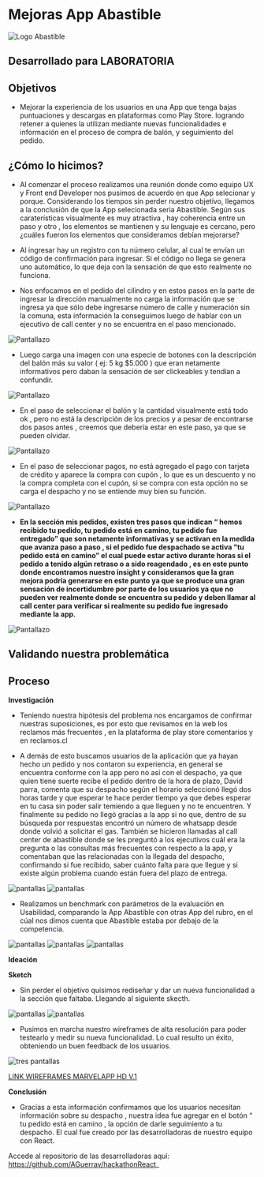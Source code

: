 # Mejoras App Abastible

![Logo Abastible](assets/Logo-abastible.jpg)

## Desarrollado para LABORATORIA

## Objetivos

- Mejorar la experiencia de los usuarios en una App que tenga bajas puntuaciones y descargas en plataformas como Play Store. logrando retener a quienes la utilizan mediante nuevas funcionalidades e información en el proceso de compra de balón, y seguimiento del pedido.

## ¿Cómo lo hicimos?

- Al comenzar el proceso realizamos una reunión donde como equipo UX y Front end Developer nos pusimos de acuerdo en que App selecionar y porque. Considerando los tiempos sin perder nuestro objetivo, llegamos a la conclusión de que la App selecionada seria Abastible.
Según sus caraterísticas visualmente es muy atractiva , hay coherencia entre un paso y otro , los elementos se mantienen y su lenguaje es cercano, pero ¿cuáles fueron los elementos que consideramos debían mejorarse?

- Al ingresar hay un registro con tu número celular, al cual te envían un código de confirmación para ingresar. Si el código no llega se genera uno automático, lo que deja con la sensación de que esto realmente no funciona.

- Nos enfocamos en el pedido del cilindro y en estos pasos en la parte de ingresar la dirección manualmente no carga la información que se ingresa ya que sólo debe ingresarse número de calle y numeración sin la comuna, esta información la conseguimos luego de hablar con un ejecutivo de call center y no se encuentra en el paso mencionado.


![Pantallazo](assets/pantallazo-1.png)

- Luego carga una imagen con una especie de botones con la descripción del balón más su valor ( ej: 5 kg $5.000 ) que eran netamente informativos pero daban la sensación de ser clickeables y tendían a confundir.

![Pantallazo](assets/pantallazo-2.png)

- En el paso de seleccionar el balón y la cantidad visualmente está todo ok , pero no está la descripción de los precios y a pesar de encontrarse dos pasos antes , creemos que debería estar en este paso, ya que se pueden olvidar.

![Pantallazo](assets/balones.png)

- En el paso de seleccionar pagos, no está agregado el pago con tarjeta de crédito y aparece la compra con cupón , lo que es un descuento y no la compra completa con el cupón, si se compra con esta opción no se carga el despacho y no se entiende muy bien su función.

![Pantallazo](assets/pantallazo-3.jpeg)

- **En la sección mis pedidos, existen tres pasos que indican “ hemos recibido tu pedido, tu pedido está en camino, tu pedido fue entregado” que son netamente informativas y se activan en la medida que avanza paso a paso , si el pedido fue despachado se activa “tu pedido está en camino” el cual puede estar activo durante horas si el pedido a tenido algún retraso o a sido reagendado , es en este punto donde encontramos nuestro insight y consideramos que la gran mejora podría generarse en este punto ya que se produce una gran sensación de incertidumbre por parte de los usuarios ya que no pueden ver realmente donde se encuentra su pedido y deben llamar al call center para verificar si realmente su pedido fue ingresado mediante la app.**

![Pantallazo](assets/pantallazo-4.png)

## Validando nuestra problemática

## Proceso

**Investigación**

- Teniendo nuestra hipótesis del problema nos encargamos de confirmar nuestras suposiciones, es por esto que revisamos en la web los reclamos más frecuentes , en la plataforma de play store comentarios y en reclamos.cl

- A demás de esto buscamos usuarios de la aplicación que ya hayan hecho un pedido y nos contaron su experiencia, en general se encuentra conforme con la app pero no así con el despacho, ya que quien tiene suerte recibe el pedido dentro de la hora de plazo, David parra, comenta que su despacho según el horario seleccionó llegó dos horas tarde y que esperar te hace perder tiempo ya que debes esperar en tu casa sin poder salir temiendo a que lleguen y no te encuentren. Y finalmente su pedido no llegó gracias a la app si no que, dentro de su búsqueda por respuestas encontró un número de whatsapp desde donde volvió a solicitar el gas.
También se hicieron llamadas al call center de abastible donde se les preguntó a los ejecutivos cuál era la pregunta o las consultas más frecuentes con respecto a  la app, y comentaban que las relacionadas con la llegada del despacho, confirmando si fue recibido, saber cuánto falta para que llegue y si existe algún problema  cuando están fuera del plazo de entrega.

![pantallas](assets/reclamo1.jpg)
![pantallas](assets/reclamo2.jpg)

- Realizamos un benchmark con parámetros de la evaluación en Usabilidad, comparando la App Abastible con otras App del rubro, en el cúal nos dimos cuenta que Abastible estaba por debajo de la competencia.

![pantallas](assets/benchmark1.png)
![pantallas](assets/benchmark2.png)
![pantallas](assets/benchmark3.png)

**Ideación**

**Sketch**

- Sin perder el objetivo quisimos rediseñar y dar un nueva funcionalidad a la sección que faltaba. Llegando al siguiente skecth.

![pantallas](assets/sketch1.jpg)
![pantallas](assets/sketch2.jpg)


- Pusimos en marcha nuestro wireframes de alta resolución para poder testearlo y medir su nueva funcionalidad. Lo cual resulto un éxito, obteniendo un buen feedback de los usuarios.

![tres pantallas](assets/sofi.jpg)

[LINK WIREFRAMES MARVELAPP HD V.1](https://marvelapp.com/85ge7i7/screen/40137366)

**Conclusión**

- Gracias a esta información confirmamos que los usuarios necesitan información sobre su despacho , nuestra idea fue agregar en el botón  “ tu pedido está en camino , la opción de darle seguimiento a tu despacho. El cual fue creado por las desarrolladoras de nuestro equipo con React.

Accede al repositorio de las desarrolladoras aquí: https://github.com/AGuerrav/hackathonReact_
